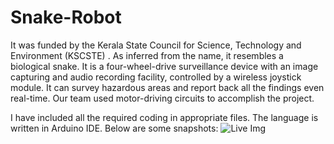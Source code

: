 # Snake-Robot
It was funded by the Kerala State Council for Science, Technology and Environment (KSCSTE) . As inferred from the name, it resembles a biological snake. It is a four-wheel-drive surveillance device with an image capturing and audio recording facility, controlled by a wireless joystick module. It can survey hazardous areas and report back all the findings even real-time. Our team used motor-driving circuits to accomplish the project.


I have included all the required coding in appropriate files. The language is written in Arduino IDE.
Below are some snapshots:
![Live Img](Snake-Robot.jpg)
